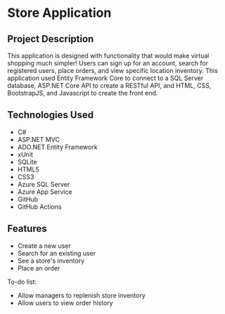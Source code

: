 # Store Application
## Project Description
This application is designed with functionality that would make virtual shopping much simpler! Users can sign up for an account, search for registered users, place orders, and view specific location inventory. This application used Entity Framework Core to connect to a SQL Server database, ASP.NET Core API to create a RESTful API, and HTML, CSS, BootstrapJS, and Javascript to create the front end.

## Technologies Used
- C#
- ASP.NET MVC
- ADO.NET Entity Framework
- xUnit
- SQLite
- HTML5
- CSS3
- Azure SQL Server
- Azure App Service
- GitHub
- GitHub Actions

## Features
- Create a new user
- Search for an existing user
- See a store's inventory
- Place an order

To-do list:
- Allow managers to replenish store inventory
- Allow users to view order history
